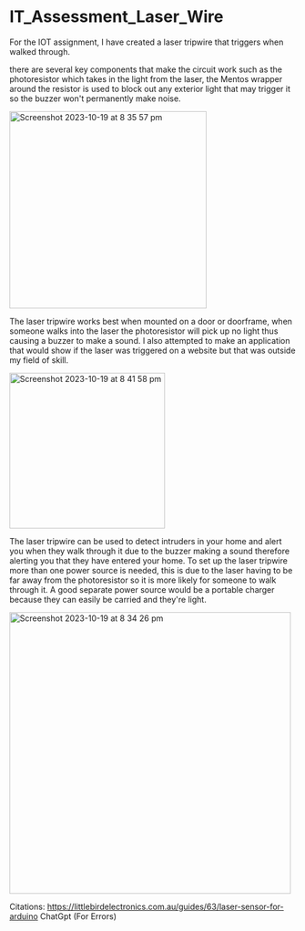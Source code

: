 # IT_Assessment_Laser_Wire

For the IOT assignment, I have created a laser tripwire that triggers when walked through.

there are several key components that make the circuit work such as the photoresistor which takes in the 
light from the laser, the Mentos wrapper around the resistor is used to block out any exterior light that may trigger it so the buzzer won't permanently make noise.

<img width="346" alt="Screenshot 2023-10-19 at 8 35 57 pm" src="https://github.com/breadybAKAbread/IT_Assessment_Laser_Wire/assets/141889268/42f2e025-7ecf-4074-a032-42d32e880dfb">

The laser tripwire works best when mounted on a door or doorframe, when someone walks into the laser the photoresistor will pick up no light
thus causing a buzzer to make a sound. I also attempted to make an application that would show if the laser was triggered 
on a website but that was outside my field of skill. 

<img width="273" alt="Screenshot 2023-10-19 at 8 41 58 pm" src="https://github.com/breadybAKAbread/IT_Assessment_Laser_Wire/assets/141889268/eddd5f06-348b-4828-888f-f48798343d5f">

The laser tripwire can be used to detect intruders in your home and alert you when they walk through it due to the buzzer making a sound
therefore alerting you that they have entered your home. To set up the laser tripwire more than one power source is needed, this is due 
to the laser having to be far away from the photoresistor so it is more likely for someone to walk through it. A good separate power 
source would be a portable charger because they can easily be carried and they're light.

<img width="494" alt="Screenshot 2023-10-19 at 8 34 26 pm" src="https://github.com/breadybAKAbread/IT_Assessment_Laser_Wire/assets/141889268/e00cfa11-734b-409d-84bd-6e709d29b71f">

Citations:
https://littlebirdelectronics.com.au/guides/63/laser-sensor-for-arduino
ChatGpt (For Errors)
